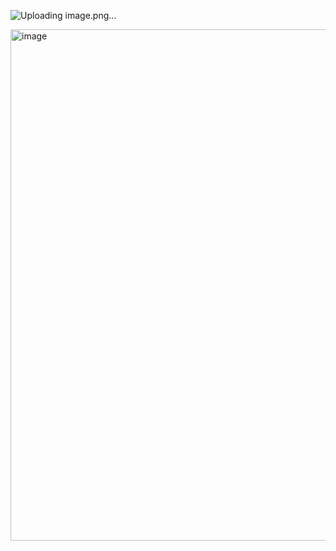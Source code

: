 ![Uploading image.png…]()

<img width="818" alt="image" src="https://github.com/user-attachments/assets/dccd152c-cb33-46a7-8a03-5b1b5738899e" />
